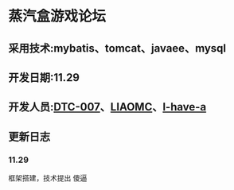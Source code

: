 # 蒸汽盒游戏论坛

## 采用技术:mybatis、tomcat、javaee、mysql

## 开发日期:11.29

## 开发人员:[DTC-007](https://github.com/DTC-007)、[LIAOMC](https://github.com/LIAOMC)、[I-have-a](https://github.com/I-have-a)

## 更新日志

### 11.29

框架搭建，技术提出
傻逼
